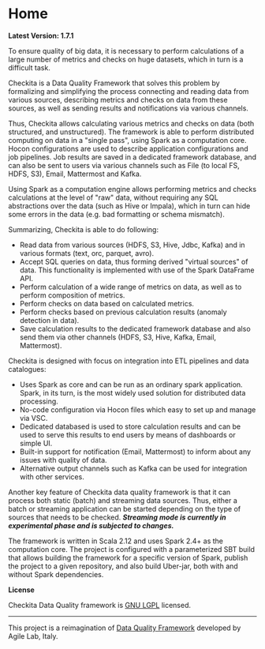 # Home

**Latest Version: 1.7.1**

To ensure quality of big data, it is necessary to perform calculations of a large number of metrics and checks
on huge datasets, which in turn is a difficult task.

Checkita is a Data Quality Framework that solves this problem by formalizing and simplifying the process connecting
and reading data from various sources, describing metrics and checks on data from these sources, 
as well as sending results and notifications via various channels.

Thus, Checkita allows calculating various metrics and checks on data (both structured, and unstructured).
The framework is able to perform distributed computing on data in a "single pass", using Spark as a computation core.
Hocon configurations are used to describe application configurations and job pipelines.
Job results are saved in a dedicated framework database, and can also be sent to users via various channels such
as File (to local FS, HDFS, S3), Email, Mattermost and Kafka.

Using Spark as a computation engine allows performing metrics and checks calculations at the level of "raw" data,
without requiring any SQL abstractions over the data (such as Hive or Impala),
which in turn can hide some errors in the data (e.g. bad formatting or schema mismatch).

Summarizing, Checkita is able to do following:

* Read data from various sources (HDFS, S3, Hive, Jdbc, Kafka) and in various formats (text, orc, parquet, avro).
* Accept SQL queries on data, thus forming derived "virtual sources" of data.
  This functionality is implemented with use of the Spark DataFrame API.
* Perform calculation of a wide range of metrics on data, as well as to perform composition of metrics.
* Perform checks on data based on calculated metrics.
* Perform checks based on previous calculation results (anomaly detection in data).
* Save calculation results to the dedicated framework database and also send them via other channels
 (HDFS, S3, Hive, Kafka, Email, Mattermost).

Checkita is designed with focus on integration into ETL pipelines and data catalogues:

* Uses Spark as core and can be run as an ordinary spark application.
  Spark, in its turn, is the most widely used solution for distributed data processing. 
* No-code configuration via Hocon files which easy to set up and manage via VSC.
* Dedicated databased is used to store calculation results and can be used to serve this results
  to end users by means of dashboards or simple UI.
* Built-in support for notification (Email, Mattermost) to inform about any issues with quality of data.
* Alternative output channels such as Kafka can be used for integration with other services.

Another key feature of Checkita data quality framework is that it can process both static (batch) and
streaming data sources. Thus, either a batch or streaming application can be started depending on the type of sources
that needs to be checked. ***Streaming mode is currently in experimental phase and is subjected to changes.***

The framework is written in Scala 2.12 and uses Spark 2.4+ as the computation core.
The project is configured with a parameterized SBT build that allows building the framework for
a specific version of Spark, publish the project to a given repository, and also build Uber-jar,
both with and without Spark dependencies.

**License**

Checkita Data Quality framework is [GNU LGPL](../LICENSE.txt) licensed.

---

This project is a reimagination of [Data Quality Framework](https://github.com/agile-lab-dev/DataQuality) developed by Agile Lab, Italy.
